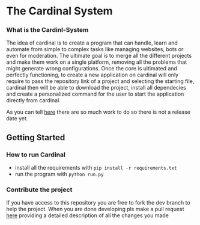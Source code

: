 # The Cardinal System

### What is the Cardinl-System
The idea of cardinal is to create a program that can handle, learn and automate from simple to complex tasks like managing websites, bots or even
for moderation. The ultimate goal is to merge all the different projects and make them work on a single platform, removing all the problems that 
might generate wrong configurations. Once the core is ultimated and perfectly functioning, to create a new application on cardinal will only require to pass the repository link of a project
and selecting the starting file, cardinal then will be able to download the project, install all dependecies and create a personalized command for the user to start the application directly from cardinal.

As you can tell [here](https://github.com/KemonoBAT4/cardinal-system/blob/dev/docs/TODO.md) there are so much work to do so there is not a release date yet.

## Getting Started
### How to run Cardinal

 - install all the requirements with ```pip install -r requirements.txt```
 - run the program with ```python run.py```

### Contribute the project
 
If you have access to this repository you are free to fork the dev branch to help the project.
When you are done developing pls make a pull request [here](https://github.com/KemonoBAT4/cardinal-system/pulls) providing a detailed description of all the changes you made
